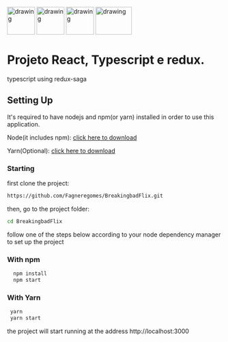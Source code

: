 <p align="left">
  <img src="https://cdn4.iconfinder.com/data/icons/logos-3/600/React.js_logo-512.png" alt="drawing" width="65"/>
  <img src="https://raw.githubusercontent.com/remojansen/logo.ts/master/ts.png" alt="drawing" width="65" height="65"/>
  <img src="https://www.styled-components.com/static/atom.png" alt="drawing" width="65" height="65"/>
  <img src="https://miro.medium.com/max/614/1*zcK3vvoVjsqkqB0oja8RWw.png" alt="drawing" width="85" height="65"/>
</p>

# Projeto React, Typescript e redux.

typescript using redux-saga

## Setting Up

It's required to have nodejs and npm(or yarn) installed in order to use this application.

Node(it includes npm): [click here to download](https://nodejs.org/en/download/)

Yarn(Optional): [click here to download](https://yarnpkg.com/lang/en/docs/install/)

### Starting

first clone the project:

```bash
https://github.com/Fagneregomes/BreakingbadFlix.git
```

then, go to the project folder:

```bash
cd BreakingbadFlix
```

follow one of the steps below according to your node dependency manager to set up the project

### With npm

```bash
  npm install
  npm start
```

### With Yarn

```bash
 yarn
 yarn start
```

the project will start running at the address http://localhost:3000
